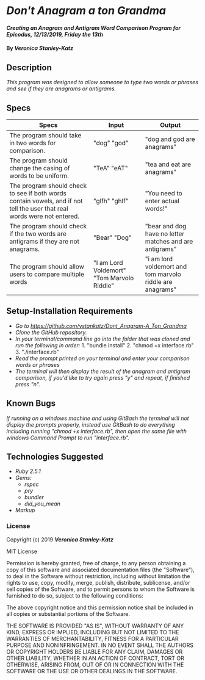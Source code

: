 # _Don't Anagram a ton Grandma_

#### _Creating an Anagram and Antigram Word Comparison Program for Epicodus, 12/13/2019, Friday the 13th_

#### By _**Veronica Stanley-Katz**_

## Description

_This program was designed to allow someone to type two words or phrases and see if they are anagrams or antigrams._

## Specs

|Specs|Input|Output|
|-|-|-|
|The program should take in two words for comparison.| "dog" "god"| "dog and god are anagrams" |
|The program should change the casing of words to be uniform.|"TeA" "eAT"|"tea and eat are anagrams"|
|The program should check to see if both words contain vowels, and if not tell the user that real words were not entered.|"glfh" "ghlf"|"You need to enter actual words!"|
|The program should check if the two words are antigrams if they are not anagrams.| "Bear" "Dog" |"bear and dog have no letter matches and are antigrams"|
|The program should allow users to compare multiple words| "I am Lord Voldemort" "Tom Marvolo Riddle"|"i am lord voldemort and tom marvolo riddle are anagrams"|

## Setup-Installation Requirements

* _Go to https://github.com/vstankatz/Dont_Anagram-A_Ton_Grandma_
* _Clone the GitHub repository._
* _In your terminal/command line go into the folder that was cloned and run the following in order:_
      1. "bundle install"
      2. "chmod +x interface.rb"
      3. "./interface.rb"
* _Read the prompt printed on your terminal and enter your comparison words or phrases_
* _The terminal will then display the result of the anagram and antigram comparison, if you'd like to try again press "y" and repeat, if finished press "n"._

## Known Bugs
_If running on a windows machine and using GitBash the terminal will not display the prompts properly, instead use GitBash to do everything including running "chmod +x interface.rb", then open the same file with windows Command Prompt to run "interface.rb"._

## Technologies Suggested
* _Ruby 2.5.1_
* _Gems:_
  * _rspec_
  * _pry_
  * _bundler_
  * _did_you_mean_
* _Markup_

### License

Copyright (c) 2019 **_Veronica Stanley-Katz_**

MIT License

Permission is hereby granted, free of charge, to any person obtaining a copy
of this software and associated documentation files (the "Software"), to deal
in the Software without restriction, including without limitation the rights
to use, copy, modify, merge, publish, distribute, sublicense, and/or sell
copies of the Software, and to permit persons to whom the Software is
furnished to do so, subject to the following conditions:

The above copyright notice and this permission notice shall be included in all
copies or substantial portions of the Software.

THE SOFTWARE IS PROVIDED "AS IS", WITHOUT WARRANTY OF ANY KIND, EXPRESS OR
IMPLIED, INCLUDING BUT NOT LIMITED TO THE WARRANTIES OF MERCHANTABILITY,
FITNESS FOR A PARTICULAR PURPOSE AND NONINFRINGEMENT. IN NO EVENT SHALL THE
AUTHORS OR COPYRIGHT HOLDERS BE LIABLE FOR ANY CLAIM, DAMAGES OR OTHER
LIABILITY, WHETHER IN AN ACTION OF CONTRACT, TORT OR OTHERWISE, ARISING FROM,
OUT OF OR IN CONNECTION WITH THE SOFTWARE OR THE USE OR OTHER DEALINGS IN THE
SOFTWARE.
